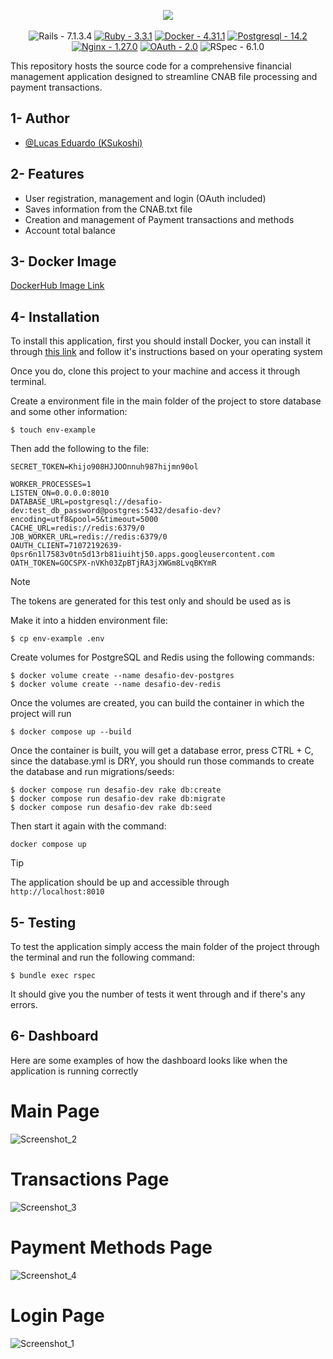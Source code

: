 <p align="center">
  <img src="https://github.com/KSukoshi/pitflow-app/assets/27301991/8921a885-966b-4ce4-a93c-1c7e637a8b84" /></br></br>
  <img src="https://img.shields.io/badge/Rails-7.1.3.4-2ea44f" alt="Rails - 7.1.3.4">
  <a href="https://"><img src="https://img.shields.io/static/v1?label=Ruby&message=3.3.1&color=%23fc1212" alt="Ruby - 3.3.1"></a>
  <a href="https://"><img src="https://img.shields.io/static/v1?label=Docker&message=4.31.1&color=%23037ffc" alt="Docker - 4.31.1"></a>
  <a href="https://"><img src="https://img.shields.io/static/v1?label=Postgresql&message=14.2&color=%2347a3ff" alt="Postgresql - 14.2"></a>
  <a href="https://"><img src="https://img.shields.io/static/v1?label=Nginx&message=1.27.0&color=%23fcfc12" alt="Nginx - 1.27.0"></a>
  <a href="https://"><img src="https://img.shields.io/static/v1?label=OAuth&message=2.0&color=%23383838" alt="OAuth - 2.0"></a>
  <img src="https://img.shields.io/static/v1?label=RSpec&message=6.1.0&color=8332a8" alt="RSpec - 6.1.0">

  This repository hosts the source code for a comprehensive financial management application designed to streamline CNAB file processing and payment transactions.
</p>

## 1- Author

- [@Lucas Eduardo (KSukoshi)](https://github.com/KSukoshi)

## 2- Features

- User registration, management and login (OAuth included)
- Saves information from the CNAB.txt file
- Creation and management of Payment transactions and methods
- Account total balance

## 3- Docker Image

[DockerHub Image Link](https://hub.docker.com/repository/docker/ksukoshi/desafio-dev-desafio-dev/general)


## 4- Installation

To install this application, first you should install Docker, you can install it through [this link](https://docs.docker.com/engine/install/) and follow it's instructions based on your operating system

Once you do, clone this project to your machine and access it through terminal.

Create a environment file in the main folder of the project to store database and some other information:
```
$ touch env-example
```

Then add the following to the file: 
```
SECRET_TOKEN=Khijo908HJJOOnnuh987hijmn90ol

WORKER_PROCESSES=1
LISTEN_ON=0.0.0.0:8010
DATABASE_URL=postgresql://desafio-dev:test_db_password@postgres:5432/desafio-dev?encoding=utf8&pool=5&timeout=5000
CACHE_URL=redis://redis:6379/0
JOB_WORKER_URL=redis://redis:6379/0
OAUTH_CLIENT=71072192639-0psr6n1l7583v0tn5d13rb81iuihtj50.apps.googleusercontent.com
OATH_TOKEN=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
```
> [!NOTE]  
> The tokens are generated for this test only and should be used as is

Make it into a hidden environment file:
```
$ cp env-example .env
```

Create volumes for PostgreSQL and Redis using the following commands:
```
$ docker volume create --name desafio-dev-postgres
$ docker volume create --name desafio-dev-redis
```
Once the volumes are created, you can build the container in which the project will run
```
$ docker compose up --build
```

Once the container is built, you will get a database error, press CTRL + C, since the database.yml is DRY, you should run those commands to create the database and run migrations/seeds:
```
$ docker compose run desafio-dev rake db:create
$ docker compose run desafio-dev rake db:migrate
$ docker compose run desafio-dev rake db:seed
```

Then start it again with the command:
```
docker compose up
```
> [!TIP]
> The application should be up and accessible through `http://localhost:8010`

## 5- Testing

To test the application simply access the main folder of the project through the terminal and run the following command:

```
$ bundle exec rspec
```

It should give you the number of tests it went through and if there's any errors.

## 6- Dashboard

Here are some examples of how the dashboard looks like when the application is running correctly

# Main Page

![Screenshot_2](https://github.com/KSukoshi/desafio-dev/assets/27301991/180cd767-393d-4d1b-886d-d179e4067b87)

# Transactions Page

![Screenshot_3](https://github.com/KSukoshi/desafio-dev/assets/27301991/f01edaeb-87f8-4107-9136-949673202fd5)

# Payment Methods Page

![Screenshot_4](https://github.com/KSukoshi/desafio-dev/assets/27301991/df8af5f4-bde9-432a-af45-63c834ea0688)

# Login Page

![Screenshot_1](https://github.com/KSukoshi/desafio-dev/assets/27301991/60fec01e-986b-4167-8861-a7c7a8c23ec0)
